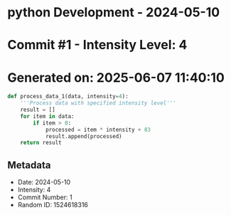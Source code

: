 ﻿# python Development - 2024-05-10
# Commit #1 - Intensity Level: 4
# Generated on: 2025-06-07 11:40:10
```python
def process_data_1(data, intensity=4):
    '''Process data with specified intensity level'''
    result = []
    for item in data:
        if item > 0:
            processed = item * intensity + 83
            result.append(processed)
    return result
```
## Metadata
- Date: 2024-05-10
- Intensity: 4
- Commit Number: 1
- Random ID: 1524618316
